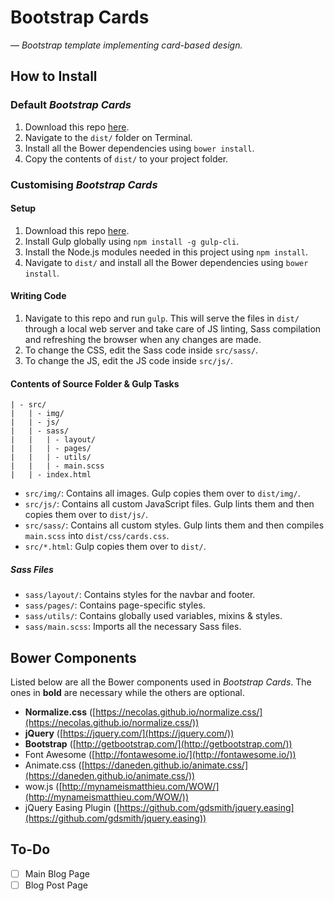 # Bootstrap Cards
&mdash; *Bootstrap template implementing card-based design.*

## How to Install

### Default *Bootstrap Cards*

1. Download this repo [here](https://github.com/SuyashLakhotia/BootstrapCards/archive/master.zip).
2. Navigate to the `dist/` folder on Terminal.
3. Install all the Bower dependencies using `bower install`.
4. Copy the contents of `dist/` to your project folder.

### Customising *Bootstrap Cards*

#### Setup

1. Download this repo [here](https://github.com/SuyashLakhotia/BootstrapCards/archive/master.zip).
2. Install Gulp globally using `npm install -g gulp-cli`.
3. Install the Node.js modules needed in this project using `npm install`.
4. Navigate to `dist/` and install all the Bower dependencies using `bower install`.

#### Writing Code

1. Navigate to this repo and run `gulp`. This will serve the files in `dist/` through a local web server and take care of JS linting, Sass compilation and refreshing the browser when any changes are made.
2. To change the CSS, edit the Sass code inside `src/sass/`.
3. To change the JS, edit the JS code inside `src/js/`.

#### Contents of Source Folder &amp; Gulp Tasks
```
| - src/
|   | - img/
|   | - js/
|   | - sass/
|   |   | - layout/
|   |   | - pages/
|   |   | - utils/
|   |   | - main.scss
|   | - index.html
```

- `src/img/`: Contains all images. Gulp copies them over to `dist/img/`.
- `src/js/`: Contains all custom JavaScript files. Gulp lints them and then copies them over to `dist/js/`.
- `src/sass/`: Contains all custom styles. Gulp lints them and then compiles `main.scss` into `dist/css/cards.css`.
- `src/*.html`: Gulp copies them over to `dist/`.

##### Sass Files
- `sass/layout/`: Contains styles for the navbar and footer.
- `sass/pages/`: Contains page-specific styles.
- `sass/utils/`: Contains globally used variables, mixins & styles.
- `sass/main.scss`: Imports all the necessary Sass files.

## Bower Components

Listed below are all the Bower components used in *Bootstrap Cards*. The ones in **bold** are necessary while the others are optional.

- **Normalize.css** ([https://necolas.github.io/normalize.css/](https://necolas.github.io/normalize.css/))
- **jQuery** ([https://jquery.com/](https://jquery.com/))
- **Bootstrap** ([http://getbootstrap.com/](http://getbootstrap.com/))
- Font Awesome ([http://fontawesome.io/](http://fontawesome.io/))
- Animate.css ([https://daneden.github.io/animate.css/](https://daneden.github.io/animate.css/))
- wow.js ([http://mynameismatthieu.com/WOW/](http://mynameismatthieu.com/WOW/))
- jQuery Easing Plugin ([https://github.com/gdsmith/jquery.easing](https://github.com/gdsmith/jquery.easing))

## To-Do
- [ ] Main Blog Page
- [ ] Blog Post Page
